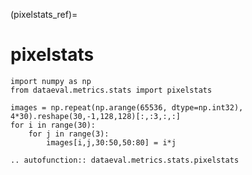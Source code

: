 (pixelstats_ref)=
# pixelstats

```{testsetup}
import numpy as np
from dataeval.metrics.stats import pixelstats

images = np.repeat(np.arange(65536, dtype=np.int32), 4*30).reshape(30,-1,128,128)[:,:3,:,:]
for i in range(30):
    for j in range(3):
        images[i,j,30:50,50:80] = i*j
```

```{eval-rst}
.. autofunction:: dataeval.metrics.stats.pixelstats
```